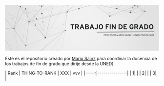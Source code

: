 ![](https://github.com/mariosainzmartinez/TFG/blob/7f5a1f9b1a9009502bd658c64a19a3cfe2b6e009/Banner%20tfg.png)


Este es el repositorio creado por [Mario Sainz](https://www.uned.es/universidad/docentes/psicologia/mario-sainz-martinez.html#introduccion) para coordinar la docencia de los trabajos de fin de grado que dirije desde la UNED). 


| Rank | THING-TO-RANK | XXX | vvv |
|-----:|---------------|
|     1|               |
|     2|               |
|     3|               |
